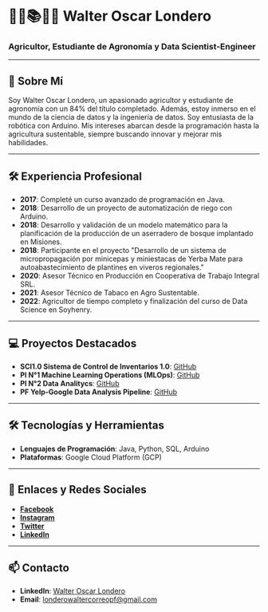 # 👨‍💻📚👨‍🌾 Walter Oscar Londero

### Agricultor, Estudiante de Agronomía y Data Scientist-Engineer

---

## 🌱 Sobre Mí

Soy Walter Oscar Londero, un apasionado agricultor y estudiante de agronomía con un 84% del título completado. Además, estoy inmerso en el mundo de la ciencia de datos y la ingeniería de datos. Soy entusiasta de la robótica con Arduino. Mis intereses abarcan desde la programación hasta la agricultura sustentable, siempre buscando innovar y mejorar mis habilidades.

---

## 🛠 Experiencia Profesional

- **2017**: Completé un curso avanzado de programación en Java.
- **2018**: Desarrollo de un proyecto de automatización de riego con Arduino.
- **2018**: Desarrollo y validación de un modelo matemático para la planificación de la producción de un aserradero de bosque implantado en Misiones.
- **2018**: Participante en el proyecto "Desarrollo de un sistema de micropropagación por minicepas y miniestacas de Yerba Mate para autoabastecimiento de plantines en viveros regionales."
- **2020**: Asesor Técnico en Producción en Cooperativa de Trabajo Integral SRL.
- **2021**: Asesor Técnico de Tabaco en Agro Sustentable.
- **2022**: Agricultor de tiempo completo y finalización del curso de Data Science en Soyhenry.

---

## 💻 Proyectos Destacados

- **SCI1.0 Sistema de Control de Inventarios 1.0**: [GitHub](https://github.com/londerowalteroscar/SICI1.0/tree/master)
- **PI N°1 Machine Learning Operations (MLOps)**: [GitHub](https://github.com/londerowalteroscar/PI_MLOps_08)
- **PI N°2 Data Analitycs**: [GitHub](https://github.com/londerowalteroscar/PI-DA_PT-08)
- **PF Yelp-Google Data Analysis Pipeline**: [GitHub](https://github.com/facundou94/PFH_Google_Yelp)

---

## 🛠 Tecnologías y Herramientas

- **Lenguajes de Programación**: Java, Python, SQL, Arduino
- **Plataformas**: Google Cloud Platform (GCP)

---

## 🔗 Enlaces y Redes Sociales

- **[Facebook](https://www.facebook.com/walteroscar.londero)**
- **[Instagram](https://www.instagram.com/l0nderr)**
- **[Twitter](https://x.com/l0nderr)**
- **[LinkedIn](https://www.linkedin.com/in/walteroscarlondero)**

---

## 📫 Contacto

- **LinkedIn**: [Walter Oscar Londero](https://www.linkedin.com/in/walteroscarlondero)
- **Email**: londerowaltercorreopf@gmail.com
